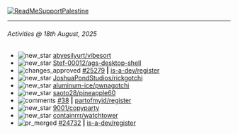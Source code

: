 [![ReadMeSupportPalestine](https://github.com/Safouene1/support-palestine-banner/blob/master/banner-support.svg)](https://github.com/Safouene1/support-palestine-banner)

---

<!--RECENT_ACTIVITY:last_update-->
###### Activities @ 18th August, 2025
<!--RECENT_ACTIVITY:last_update_end-->

<!--RECENT_ACTIVITY:start-->
- ![new_star](https://cdn.jsdelivr.net/gh/Readme-Workflows/Readme-Icons@main/icons/octicons/StarredRepositoryYellow.svg) [abyesilyurt/vibesort](https://github.com/abyesilyurt/vibesort)<br>
- ![new_star](https://cdn.jsdelivr.net/gh/Readme-Workflows/Readme-Icons@main/icons/octicons/StarredRepositoryYellow.svg) [Stef-00012/ags-desktop-shell](https://github.com/Stef-00012/ags-desktop-shell)<br>
- ![changes_approved](https://cdn.jsdelivr.net/gh/Readme-Workflows/Readme-Icons@main/icons/octicons/ApprovedChanges.svg) [#25279](https://github.com/is-a-dev/register/pull/25279#pullrequestreview-3123483578) **|** [is-a-dev/register](https://github.com/is-a-dev/register)<br>
- ![new_star](https://cdn.jsdelivr.net/gh/Readme-Workflows/Readme-Icons@main/icons/octicons/StarredRepositoryYellow.svg) [JoshuaPondStudios/rickgotchi](https://github.com/JoshuaPondStudios/rickgotchi)<br>
- ![new_star](https://cdn.jsdelivr.net/gh/Readme-Workflows/Readme-Icons@main/icons/octicons/StarredRepositoryYellow.svg) [aluminum-ice/pwnagotchi](https://github.com/aluminum-ice/pwnagotchi)<br>
- ![new_star](https://cdn.jsdelivr.net/gh/Readme-Workflows/Readme-Icons@main/icons/octicons/StarredRepositoryYellow.svg) [saoto28/pineapple60](https://github.com/saoto28/pineapple60)<br>
- ![comments](https://cdn.jsdelivr.net/gh/Readme-Workflows/Readme-Icons@main/icons/octicons/Comment.svg) [#38](https://github.com/partofmyid/register/pull/38#issuecomment-3143953815) **|** [partofmyid/register](https://github.com/partofmyid/register)<br>
- ![new_star](https://cdn.jsdelivr.net/gh/Readme-Workflows/Readme-Icons@main/icons/octicons/StarredRepositoryYellow.svg) [9001/copyparty](https://github.com/9001/copyparty)<br>
- ![new_star](https://cdn.jsdelivr.net/gh/Readme-Workflows/Readme-Icons@main/icons/octicons/StarredRepositoryYellow.svg) [containrrr/watchtower](https://github.com/containrrr/watchtower)<br>
- ![pr_merged](https://cdn.jsdelivr.net/gh/Readme-Workflows/Readme-Icons@main/icons/octicons/PullRequestMerged.svg) [#24732](https://github.com/is-a-dev/register/pull/24732) **|** [is-a-dev/register](https://github.com/is-a-dev/register)<br>
<!--RECENT_ACTIVITY:end-->
